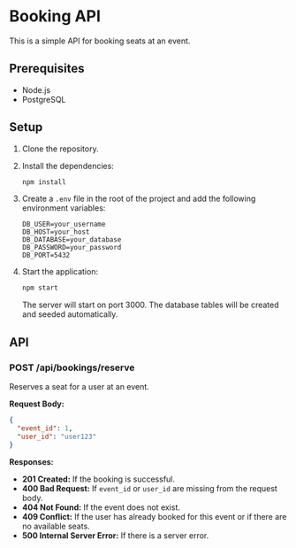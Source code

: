 
# Booking API

This is a simple API for booking seats at an event.

## Prerequisites

* Node.js
* PostgreSQL

## Setup

1. Clone the repository.
2. Install the dependencies:

   ```bash
   npm install
   ```

3. Create a `.env` file in the root of the project and add the following environment variables:

   ```
   DB_USER=your_username
   DB_HOST=your_host
   DB_DATABASE=your_database
   DB_PASSWORD=your_password
   DB_PORT=5432
   ```

4. Start the application:

   ```bash
   npm start
   ```

   The server will start on port 3000. The database tables will be created and seeded automatically.

## API

### POST /api/bookings/reserve

Reserves a seat for a user at an event.

**Request Body:**

```json
{
  "event_id": 1,
  "user_id": "user123"
}
```

**Responses:**

* **201 Created:** If the booking is successful.
* **400 Bad Request:** If `event_id` or `user_id` are missing from the request body.
* **404 Not Found:** If the event does not exist.
* **409 Conflict:** If the user has already booked for this event or if there are no available seats.
* **500 Internal Server Error:** If there is a server error.
